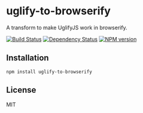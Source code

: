 # uglify-to-browserify

A transform to make UglifyJS work in browserify.

[![Build Status](https://img.shields.io/travis/ForbesLindesay/uglify-to-browserify/master.svg)](https://travis-ci.org/ForbesLindesay/uglify-to-browserify)
[![Dependency Status](https://img.shields.io/gemnasium/ForbesLindesay/uglify-to-browserify.svg)](https://gemnasium.com/ForbesLindesay/uglify-to-browserify)
[![NPM version](https://img.shields.io/npm/v/uglify-to-browserify.svg)](http://badge.fury.io/js/uglify-to-browserify)

## Installation

    npm install uglify-to-browserify

## License

  MIT